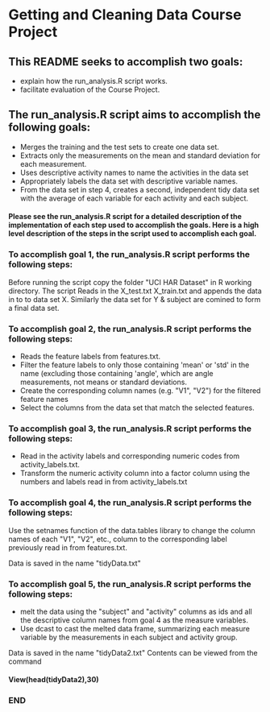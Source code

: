 # Getting and Cleaning Data Course Project

## This README seeks to accomplish two goals:

* explain how the run_analysis.R script works.
* facilitate evaluation of the Course Project.

## The run_analysis.R script aims to accomplish the following goals:

* Merges the training and the test sets to create one data set.
* Extracts only the measurements on the mean and standard deviation for each measurement.
* Uses descriptive activity names to name the activities in the data set
* Appropriately labels the data set with descriptive variable names.
* From the data set in step 4, creates a second, independent tidy data set with the average of each variable for each activity and each subject.

#### Please see the run_analysis.R script for a detailed description of the implementation of each step used to accomplish the goals. Here is a high level description of the steps in the script used to accomplish each goal.

### To accomplish goal 1, the run_analysis.R script performs the following steps:

Before running the script copy the folder "UCI HAR Dataset" in R working directory.
The script Reads in the X_test.txt X_train.txt and appends the data in to to data set X. Similarly the data set for Y & subject are comined to form a final data set.

### To accomplish goal 2, the run_analysis.R script performs the following steps:

* Reads the feature labels from features.txt.
* Filter the feature labels to only those containing 'mean' or 'std' in the name (excluding those containing 'angle', which are angle measurements, not means or standard deviations.
* Create the corresponding column names (e.g. "V1", "V2") for the filtered feature names
* Select the columns from the data set that match the selected features.

### To accomplish goal 3, the run_analysis.R script performs the following steps:

* Read in the activity labels and corresponding numeric codes from activity_labels.txt.
* Transform the numeric activity column into a factor column using the numbers and labels read in from activity_labels.txt

### To accomplish goal 4, the run_analysis.R script performs the following steps:

Use the setnames function of the data.tables library to change the column names of each "V1", "V2", etc., column to the corresponding label previously read in from features.txt.

Data is saved in the name "tidyData.txt"

### To accomplish goal 5, the run_analysis.R script performs the following steps:

* melt the data using the "subject" and "activity" columns as ids and all the descriptive column names from goal 4 as the measure variables.
* Use dcast to cast the melted data frame, summarizing each measure variable by the measurements in each subject and activity group.

Data is saved in the name "tidyData2.txt" Contents can be viewed from the command  
#### View(head(tidyData2),30) ####

### END
